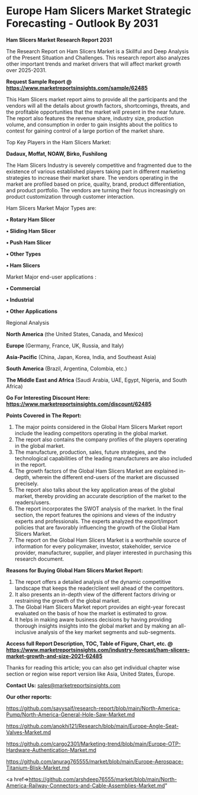 # Europe Ham Slicers Market Strategic Forecasting - Outlook By 2031

<strong>Ham Slicers Market Research Report 2031</strong>

The Research Report on Ham Slicers Market is a Skillful and Deep Analysis of the Present Situation and Challenges. This research report also analyzes other important trends and market drivers that will affect market growth over 2025-2031.

<strong>Request Sample Report @ <a href=https://www.marketreportsinsights.com/sample/62485>https://www.marketreportsinsights.com/sample/62485</a></strong>

This Ham Slicers market report aims to provide all the participants and the vendors will all the details about growth factors, shortcomings, threats, and the profitable opportunities that the market will present in the near future. The report also features the revenue share, industry size, production volume, and consumption in order to gain insights about the politics to contest for gaining control of a large portion of the market share.

Top Key Players in the Ham Slicers Market:

<strong>Dadaux, Moffat, NOAW, Birko, Fushilong</strong>

The Ham Slicers Industry is severely competitive and fragmented due to the existence of various established players taking part in different marketing strategies to increase their market share. The vendors operating in the market are profiled based on price, quality, brand, product differentiation, and product portfolio. The vendors are turning their focus increasingly on product customization through customer interaction.

Ham Slicers Market Major Types are:

<strong>• Rotary Ham Slicer

• Sliding Ham Slicer

• Push Ham Slicer

• Other Types

• Ham Slicers</strong>

Market Major end-user applications :

<strong>• Commercial

• Industrial

• Other Applications</strong>

Regional Analysis

</u><strong><b>North America</b></strong> (the United States, Canada, and Mexico)

<strong><b>Europe </b></strong>(Germany, France, UK, Russia, and Italy)

<strong><b>Asia-Pacific</b></strong> (China, Japan, Korea, India, and Southeast Asia)

<strong><b>South America</b></strong> (Brazil, Argentina, Colombia, etc.)

<strong><b>The Middle East and Africa</b></strong> (Saudi Arabia, UAE, Egypt, Nigeria, and South Africa)

<strong>Go For Interesting Discount Here: <a href=https://www.marketreportsinsights.com/discount/62485>https://www.marketreportsinsights.com/discount/62485</a></strong>

<strong>Points Covered in The Report:</strong>
<ol>
  <li>The major points considered in the Global Ham Slicers Market report include the leading competitors operating in the global market.</li>
  <li>The report also contains the company profiles of the players operating in the global market.</li>
  <li>The manufacture, production, sales, future strategies, and the technological capabilities of the leading manufacturers are also included in the report.</li>
  <li>The growth factors of the Global Ham Slicers Market are explained in-depth, wherein the different end-users of the market are discussed precisely.</li>
  <li>The report also talks about the key application areas of the global market, thereby providing an accurate description of the market to the readers/users.</li>
  <li>The report incorporates the SWOT analysis of the market. In the final section, the report features the opinions and views of the industry experts and professionals. The experts analyzed the export/import policies that are favorably influencing the growth of the Global Ham Slicers Market.</li>
  <li>The report on the Global Ham Slicers Market is a worthwhile source of information for every policymaker, investor, stakeholder, service provider, manufacturer, supplier, and player interested in purchasing this research document.</li>
</ol>
<strong>Reasons for Buying Global Ham Slicers Market Report:</strong>

<ol>
  <li>The report offers a detailed analysis of the dynamic competitive landscape that keeps the reader/client well ahead of the competitors.</li>
  <li>It also presents an in-depth view of the different factors driving or restraining the growth of the global market.</li>
  <li>The Global Ham Slicers Market report provides an eight-year forecast evaluated on the basis of how the market is estimated to grow.</li>
  <li>It helps in making aware business decisions by having providing thorough insights insights into the global market and by making an all-inclusive analysis of the key market segments and sub-segments.</li>
</ol>
<strong>Access full Report Description, TOC, Table of Figure, Chart, etc. @ <a href=https://www.marketreportsinsights.com/industry-forecast/ham-slicers-market-growth-and-size-2021-62485>https://www.marketreportsinsights.com/industry-forecast/ham-slicers-market-growth-and-size-2021-62485</a></strong>


Thanks for reading this article; you can also get individual chapter wise section or region wise report version like Asia, United States, Europe.

<strong>Contact Us:</strong>
sales@marketreportsinsights.com

<strong>Our other reports:</strong>

<a href=https://github.com/sayysaif/research-report/blob/main/North-America-Pump/North-America-General-Hole-Saw-Market.md>https://github.com/sayysaif/research-report/blob/main/North-America-Pump/North-America-General-Hole-Saw-Market.md</a>

<a href=https://github.com/anokhi121/Research/blob/main/Europe-Angle-Seat-Valves-Market.md>https://github.com/anokhi121/Research/blob/main/Europe-Angle-Seat-Valves-Market.md</a>

<a href=https://github.com/cargo2301/Marketing-trend/blob/main/Europe-OTP-Hardware-Authentication-Market.md>https://github.com/cargo2301/Marketing-trend/blob/main/Europe-OTP-Hardware-Authentication-Market.md</a>

<a href=https://github.com/anurag765555/market/blob/main/Europe-Aerospace-Titanium-Blisk-Market.md>https://github.com/anurag765555/market/blob/main/Europe-Aerospace-Titanium-Blisk-Market.md</a>

<a href=>https://github.com/arshdeep76555/market/blob/main/North-America-Railway-Connectors-and-Cable-Assemblies-Market.md</a>"
